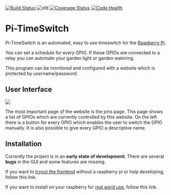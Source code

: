 [![Build Status](https://travis-ci.org/weichweich/Pi-Timeswitch.svg?branch=master)](https://travis-ci.org/weichweich/Pi-Timeswitch)
![sfd](https://img.shields.io/github/downloads/weichweich/Pi-Timeswitch/total.svg)
[![Coverage Status](https://coveralls.io/repos/github/weichweich/Pi-Timeswitch/badge.svg?branch=master)](https://coveralls.io/github/weichweich/Pi-Timeswitch?branch=master)
[![Code Health](https://landscape.io/github/weichweich/Pi-Timeswitch/master/landscape.svg?style=flat)](https://landscape.io/github/weichweich/Pi-Timeswitch/master)


# Pi-TimeSwitch
Pi-TimeSwitch is an automated, easy to use timeswitch for the [Raspberry Pi](https://www.raspberrypi.org).

You can set a schedule for every GPIO. If these GPIOs are connected to a relay you can automate your garden light or garden watering.

This program can be monitored and configured with a website which is protected by username/password.

## User Interface

![](doc/img/screen-1.png)

The most important page of the website is the pins page. This page shows a list of GPIOs which are currently controlled by this website. On the left there is a button for every GPIO which enables the user to switch the GPIO manually. It is also possible to give every GPIO a descriptive name.

## Installation

Currently the project is in an **early state of development**. There are several **bugs** in the GUI and some features are missing.

If you want to [tryout the frontend](doc/development.md) without a raspberry pi or help developing, follow this link.

If you want to install on your raspberry for [real word use](doc/production.md), follow this link.
